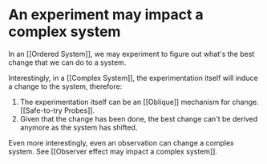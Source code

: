 # An experiment may impact a complex system
In an [[Ordered System]], we may experiment to figure out what's the best change that we can do to a system.

Interestingly, in a [[Complex System]], the experimentation itself will induce a change to the system, therefore:

1. The experimentation itself can be an [[Oblique]] mechanism for change. [[Safe-to-try Probes]].
2. Given that the change has been done, the best change can't be derived anymore as the system has shifted.

Even more interestingly, even an observation can change a complex system. See [[Observer effect may impact a complex system]].

<!-- #evergreen -->

<!-- {BearID:F4C49230-D5A1-42F7-9737-EE75B626FE83} -->

